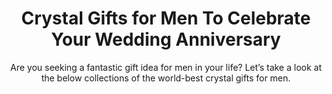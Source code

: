 ---
layout: post
title: Crystal Gifts for Men To Celebrate Your Wedding Anniversary
subtitle: Are you seeking a fantastic gift idea for men in your life? Let’s take a look at the below collections of the world-best crystal gifts for men.
header-img: "img/post/2023/09/copied/medium_crystal_gifts_for_men_b48a816d4d.png"
header-style: text
permalink: "/crystal-gifts-men/"
catalog: true
tags:
  - Recipients 
  - Men
---     